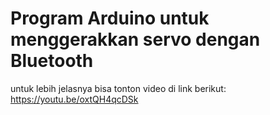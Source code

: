 # Program Arduino untuk menggerakkan servo dengan Bluetooth
untuk lebih jelasnya bisa tonton video di link berikut:
https://youtu.be/oxtQH4qcDSk
